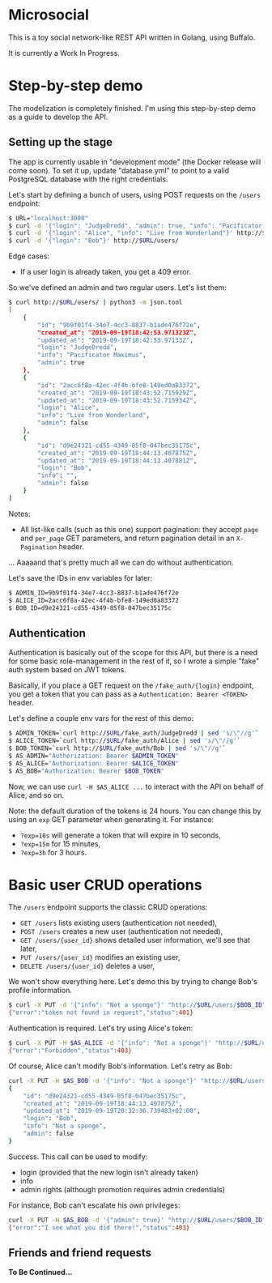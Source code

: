 # Microsocial

This is a toy social network-like REST API written in Golang, using Buffalo.

It is currently a Work In Progress.

# Step-by-step demo

The modelization is completely finished. I'm using this step-by-step demo as a guide
to develop the API.

## Setting up the stage

The app is currently usable in "development mode" (the Docker release will come soon).
To set it up, update "database.yml" to point to a valid PostgreSQL database with the right
credentials.

Let's start by defining a bunch of users, using POST requests on the `/users` endpoint:

```bash
$ URL="localhost:3000"
$ curl -d '{"login": "JudgeDredd", "admin": true, "info": "Pacificator Maximus"}' http://$URL/users/
$ curl -d '{"login": "Alice", "info": "Live from Wonderland"}' http://$URL/users/
$ curl -d '{"login": "Bob"}' http://$URL/users/
```

Edge cases:

* If a user login is already taken, you get a 409 error.

So we've defined an admin and two regular users. Let's list them:

```bash
$ curl http://$URL/users/ | python3 -m json.tool
[
    {
        "id": "9b9f01f4-34e7-4cc3-8837-b1ade476f72e",
        "created_at": "2019-09-19T18:42:53.971323Z",
        "updated_at": "2019-09-19T18:42:53.97133Z",
        "login": "JudgeDredd",
        "info": "Pacificator Maximus",
        "admin": true
    },
    {
        "id": "2acc6f8a-42ec-4f4b-bfe8-149ed0a83372",
        "created_at": "2019-09-19T18:43:52.715929Z",
        "updated_at": "2019-09-19T18:43:52.715934Z",
        "login": "Alice",
        "info": "Live from Wonderland",
        "admin": false
    },
    {
        "id": "d9e24321-cd55-4349-85f8-047bec35175c",
        "created_at": "2019-09-19T18:44:13.407875Z",
        "updated_at": "2019-09-19T18:44:13.407881Z",
        "login": "Bob",
        "info": "",
        "admin": false
    }
]
```

Notes:

* All list-like calls (such as this one) support pagination: they accept
`page` and `per_page` GET parameters, and return pagination detail in an
`X-Pagination` header.

... Aaaaand that's pretty much all we can do without authentication.

Let's save the IDs in env variables for later:

```bash
$ ADMIN_ID=9b9f01f4-34e7-4cc3-8837-b1ade476f72e
$ ALICE_ID=2acc6f8a-42ec-4f4b-bfe8-149ed0a83372
$ BOB_ID=d9e24321-cd55-4349-85f8-047bec35175c
```

## Authentication

Authentication is basically out of the scope for this API, but there is a need
for some basic role-management in the rest of it, so I wrote a simple
"fake" auth system based on JWT tokens.

Basically, if you place a GET request on the `/fake_auth/{login}` endpoint, you get a
token that you can pass as a `Authentication: Bearer <TOKEN>` header.

Let's define a couple env vars for the rest of this demo:

```bash
$ ADMIN_TOKEN=`curl http://$URL/fake_auth/JudgeDredd | sed 's/\"//g'`
$ ALICE_TOKEN=`curl http://$URL/fake_auth/Alice | sed 's/\"//g'`
$ BOB_TOKEN=`curl http://$URL/fake_auth/Bob | sed 's/\"//g'`
$ AS_ADMIN="Authorization: Bearer $ADMIN_TOKEN"
$ AS_ALICE="Authorization: Bearer $ALICE_TOKEN"
$ AS_BOB="Authorization: Bearer $BOB_TOKEN"
```

Now, we can use `curl -H $AS_ALICE ...` to interact with the API on behalf of Alice, and so
on.

Note: the default duration of the tokens is 24 hours. You can change this by using an `exp` GET
parameter when generating it. For instance:

* `?exp=10s` will generate a token that will expire in 10 seconds,
* `?exp=15m` for 15 minutes,
* `?exp=3h` for 3 hours.

# Basic user CRUD operations

The `/users` endpoint supports the classic CRUD operations:

* `GET /users` lists existing users (authentication not needed),
* `POST /users` creates a new user (authentication not needed),
* `GET /users/{user_id}` shows detailed user information, we'll see that later,
* `PUT /users/{user_id}` modifies an existing user,
* `DELETE /users/{user_id}` deletes a user,

We won't show everything here. Let's demo this by trying to change Bob's profile information.

```bash
$ curl -X PUT -d '{"info": "Not a sponge"}' "http://$URL/users/$BOB_ID"
{"error":"token not found in request","status":401}
```

Authentication is required. Let's try using Alice's token:

```bash
$ curl -X PUT -H $AS_ALICE -d '{"info": "Not a sponge"}' "http://$URL/users/$BOB_ID"
{"error":"Forbidden","status":403}
```

Of course, Alice can't modify Bob's information. Let's retry as Bob:

```bash
curl -X PUT -H $AS_BOB -d '{"info": "Not a sponge"}' "http://$URL/users/$BOB_ID"
{
    "id": "d9e24321-cd55-4349-85f8-047bec35175c",
    "created_at": "2019-09-19T18:44:13.407875Z",
    "updated_at": "2019-09-19T20:32:36.739483+02:00",
    "login": "Bob",
    "info": "Not a sponge",
    "admin": false
}
```

Success. This call can be used to modify:

* login (provided that the new login isn't already taken)
* info
* admin rights (although promotion requires admin credentials)

For instance, Bob can't escalate his own privileges:

```bash
curl -X PUT -H $AS_BOB -d '{"admin": true}' "http://$URL/users/$BOB_ID"
{"error":"I see what you did there!","status":403}
```

## Friends and friend requests

**To Be Continued...**
